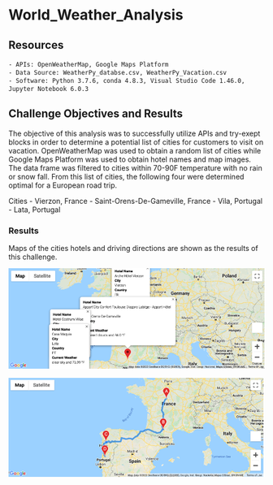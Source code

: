 # World_Weather_Analysis

## Resources
    - APIs: OpenWeatherMap, Google Maps Platform
    - Data Source: WeatherPy_databse.csv, WeatherPy_Vacation.csv
    - Software: Python 3.7.6, conda 4.8.3, Visual Studio Code 1.46.0, Jupyter Notebook 6.0.3

## Challenge Objectives and Results
The objective of this analysis was to successfully utilize APIs and try-exept blocks in order to determine a potential list of cities for customers to visit on vacation. OpenWeatherMap was used to obtain a random list of cities while Google Maps Platform was used to obtain hotel names and map images. The data frame was filtered to cities within 70-90F temperature with no rain or snow fall. From this list of cities, the following four were determined optimal for a European road trip. 

Cities
    - Vierzon, France
    - Saint-Orens-De-Gameville, France
    - Vila, Portugal
    - Lata, Portugal

### Results
Maps of the cities hotels and driving directions are shown as the results of this challenge.

![City_Marker_Map](image/WeatherPy_travel_map_markers.png)

![City_Travel_Itinerary](image/WeatherPy_travel_map.png)
